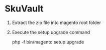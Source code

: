 # SkuVault

1. Extract the zip file into magento root folder

2. Execute the setup upgrade command      

   php -f bin/magento setup:upgrade    
